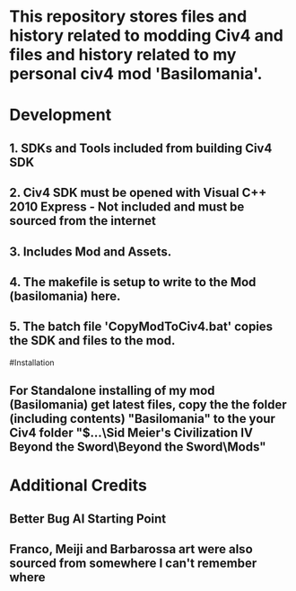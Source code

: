 # This repository stores files and history related to modding Civ4 and files and history related to my personal civ4 mod 'Basilomania'.

# Development
## 1. SDKs and Tools included from building Civ4 SDK
## 2. Civ4 SDK must be opened with Visual C++ 2010 Express - Not included and must be sourced from the internet
## 3. Includes Mod and Assets.
## 4. The makefile is setup to write to the Mod (basilomania) here.
## 5. The batch file 'CopyModToCiv4.bat' copies the SDK and files to the mod.

#Installation
## For Standalone installing of my mod (Basilomania) get latest files, copy the the folder (including contents) "Basilomania" to the your Civ4 folder "$\...\Sid Meier's Civilization IV Beyond the Sword\Beyond the Sword\Mods"

# Additional Credits
## Better Bug AI Starting Point
## Franco, Meiji and Barbarossa art were also sourced from somewhere I can't remember where
